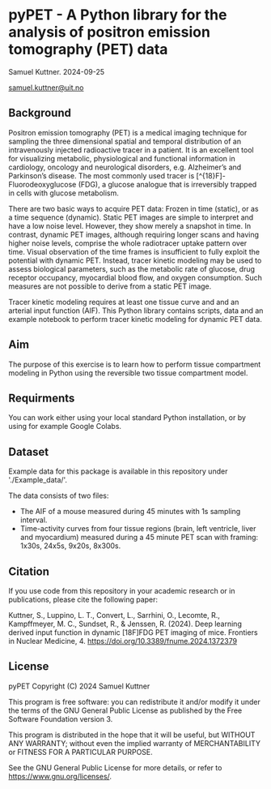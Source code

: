 # pyPET - A Python library for the analysis of positron emission tomography (PET) data

Samuel Kuttner. 2024-09-25

samuel.kuttner@uit.no

## Background
Positron emission tomography (PET) is a medical imaging technique for sampling the three dimensional spatial and temporal distribution of an intravenously injected radioactive tracer in a patient. 
It is an excellent tool for visualizing metabolic, physiological and functional information in cardiology, oncology and neurological disorders, e.g. Alzheimer’s and Parkinson’s disease. 
The most commonly used tracer is [^{18}F]-Fluorodeoxyglucose (FDG), a glucose analogue that is irreversibly trapped in cells with glucose metabolism. 

There are two basic ways to acquire PET data: Frozen in time (static), or as a time sequence (dynamic). Static PET images are simple to interpret and have a low noise level. However, they show merely a snapshot in time. 
In contrast, dynamic PET images, although requiring longer scans and having higher noise levels, comprise the whole radiotracer uptake pattern over time. 
Visual observation of the time frames is insufficient to fully exploit the potential with dynamic PET. Instead, tracer kinetic modeling may be used to assess biological parameters, such as the metabolic rate of glucose, drug receptor occupancy, myocardial blood flow, and oxygen consumption. 
Such measures are not possible to derive from a static PET image. 

Tracer kinetic modeling requires at least one tissue curve and and an arterial input function (AIF). 
This Python library contains scripts, data and an example notebook to perform tracer kinetic modeling for dynamic PET data.

## Aim
The purpose of this exercise is to learn how to perform tissue compartment modeling in Python using the reversible two tissue compartment model.

## Requirments
You can work either using your local standard Python installation, or by using for example Google Colabs.

## Dataset

Example data for this package is available in this repository under './Example_data/'.
  
The data consists of two files:
- The AIF of a mouse measured during 45 minutes with 1s sampling interval.
- Time-activity curves from four tissue regions (brain, left ventricle, liver and myocardium) measured during a 45 minute PET scan with framing: 1x30s, 24x5s, 9x20s, 8x300s.

## Citation
If you use code from this repository in your academic research or in publications, please cite the following paper:

Kuttner, S., Luppino, L. T., Convert, L., Sarrhini, O., Lecomte, R., Kampffmeyer, M. C., Sundset, R., & Jenssen, R. (2024). Deep learning derived input function in dynamic [18F]FDG PET imaging of mice. Frontiers in Nuclear Medicine, 4. https://doi.org/10.3389/fnume.2024.1372379

## License

pyPET
Copyright (C) 2024  Samuel Kuttner 

This program is free software: you can redistribute it and/or modify it under the terms of the GNU General Public License as published by the Free Software Foundation version 3. 

This program is distributed in the hope that it will be useful, but WITHOUT ANY WARRANTY; without even the implied warranty of MERCHANTABILITY or FITNESS FOR A PARTICULAR PURPOSE.  

See the GNU General Public License for more details, or refer to <https://www.gnu.org/licenses/>.
